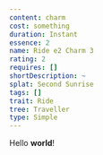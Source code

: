 ```yaml
---
content: charm
cost: something
duration: Instant
essence: 2
name: Ride e2 Charm 3
rating: 2
requires: []
shortDescription: ~
splat: Second Sunrise
tags: []
trait: Ride
tree: Traveller
type: Simple
---
```


Hello **world**!
